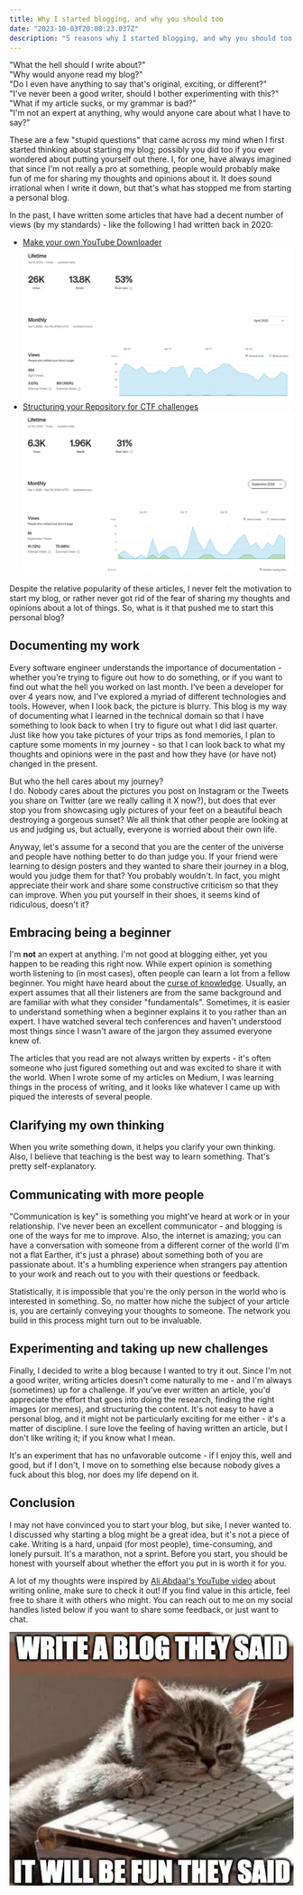 ```yaml
---
title: Why I started blogging, and why you should too
date: "2023-10-03T20:08:23.037Z"
description: "5 reasons why I started blogging, and why you should too."
---
```


"What the hell should I write about?" \
"Why would anyone read my blog?" \
"Do I even have anything to say that's original, exciting, or different?" \
"I've never been a good writer, should I bother experimenting with this?" \
"What if my article sucks, or my grammar is bad?" \
"I'm not an expert at anything, why would anyone care about what I have to say?"

These are a few "stupid questions" that came across my mind when I first started thinking about starting my blog; possibly you did too if you ever wondered about putting yourself out there. I, for one, have always imagined that since I'm not really a pro at something, people would probably make fun of me for sharing my thoughts and opinions about it. It does sound irrational when I write it down, but that's what has stopped me from starting a personal blog.

In the past, I have written some articles that have had a decent number of views (by my standards) - like the following I had written back in 2020:

- [Make your own YouTube Downloader](https://medium.com/p/626133572429)
  ![Make your own YouTube Downloader](./youtube_downloader_views.png)
- [Structuring your Repository for CTF challenges](https://medium.com/p/9351fd47b09a)
  ![Structuring your Repository for CTF challenges - stats](./ctf_repository_views.png)

Despite the relative popularity of these articles, I never felt the motivation to start my blog, or rather never got rid of the fear of sharing my thoughts and opinions about a lot of things. So, what is it that pushed me to start this personal blog?

## Documenting my work

Every software engineer understands the importance of documentation - whether you're trying to figure out how to do something, or if you want to find out what the hell you worked on last month. I've been a developer for over 4 years now, and I've explored a myriad of different technologies and tools. However, when I look back, the picture is blurry. This blog is my way of documenting what I learned in the technical domain so that I have something to look back to when I try to figure out what I did last quarter. Just like how you take pictures of your trips as fond memories, I plan to capture some moments in my journey - so that I can look back to what my thoughts and opinions were in the past and how they have (or have not) changed in the present.

But who the hell cares about my journey? \
I do. Nobody cares about the pictures you post on Instagram or the Tweets you share on Twitter (are we really calling it X now?), but does that ever stop you from showcasing ugly pictures of your feet on a beautiful beach destroying a gorgeous sunset? We all think that other people are looking at us and judging us, but actually, everyone is worried about their own life.

Anyway, let's assume for a second that you are the center of the universe and people have nothing better to do than judge you. If your friend were learning to design posters and they wanted to share their journey in a blog, would you judge them for that? You probably wouldn't. In fact, you might appreciate their work and share some constructive criticism so that they can improve. When you put yourself in their shoes, it seems kind of ridiculous, doesn't it?

## Embracing being a beginner

I'm **not** an expert at anything. I'm not good at blogging either, yet you happen to be reading this right now. While expert opinion is something worth listening to (in most cases), often people can learn a lot from a fellow beginner. You might have heard about the [curse of knowledge](https://en.wikipedia.org/wiki/Curse_of_knowledge). Usually, an expert assumes that all their listeners are from the same background and are familiar with what they consider "fundamentals". Sometimes, it is easier to understand something when a beginner explains it to you rather than an expert. I have watched several tech conferences and haven't understood most things since I wasn't aware of the jargon they assumed everyone knew of.

The articles that you read are not always written by experts - it's often someone who just figured something out and was excited to share it with the world. When I wrote some of my articles on Medium, I was learning things in the process of writing, and it looks like whatever I came up with piqued the interests of several people.

## Clarifying my own thinking

When you write something down, it helps you clarify your own thinking. Also, I believe that teaching is the best way to learn something. That's pretty self-explanatory.

## Communicating with more people

"Communication is key" is something you might've heard at work or in your relationship. I've never been an excellent communicator - and blogging is one of the ways for me to improve. Also, the internet is amazing; you can have a conversation with someone from a different corner of the world (I'm not a flat Earther, it's just a phrase) about something both of you are passionate about. It's a humbling experience when strangers pay attention to your work and reach out to you with their questions or feedback.

Statistically, it is impossible that you're the only person in the world who is interested in something. So, no matter how niche the subject of your article is, you are certainly conveying your thoughts to someone. The network you build in this process might turn out to be invaluable.

## Experimenting and taking up new challenges

Finally, I decided to write a blog because I wanted to try it out. Since I'm not a good writer, writing articles doesn't come naturally to me - and I'm always (sometimes) up for a challenge. If you've ever written an article, you'd appreciate the effort that goes into doing the research, finding the right images (or memes), and structuring the content. It's not easy to have a personal blog, and it might not be particularly exciting for me either - it's a matter of discipline. I sure love the feeling of having written an article, but I don't like writing it; if you know what I mean.

It's an experiment that has no unfavorable outcome - if I enjoy this, well and good, but if I don't, I move on to something else because nobody gives a fuck about this blog, nor does my life depend on it.

## Conclusion

I may not have convinced you to start your blog, but sike, I never wanted to. I discussed why starting a blog might be a great idea, but it's not a piece of cake. Writing is a hard, unpaid (for most people), time-consuming, and lonely pursuit. It's a marathon, not a sprint. Before you start, you should be honest with yourself about whether the effort you put in is worth it for you.

A lot of my thoughts were inspired by [Ali Abdaal's YouTube video](https://www.youtube.com/watch?v=vyVpRiqOvt4) about writing online, make sure to check it out! If you find value in this article, feel free to share it with others who might. You can reach out to me on my social handles listed below if you want to share some feedback, or just want to chat.

![That's a cute cat](./blog_meme.png)
